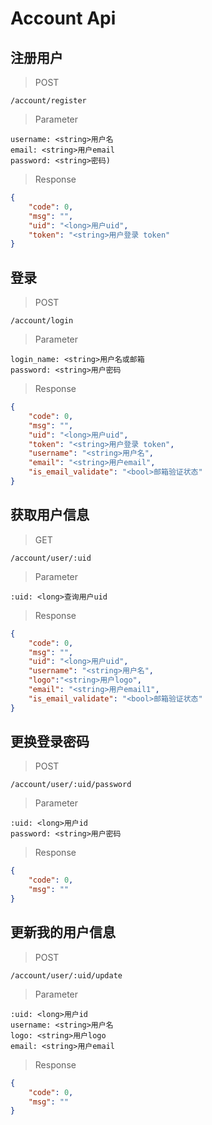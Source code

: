 # Account Api

## 注册用户

> POST

```
/account/register
```

> Parameter

```
username: <string>用户名
email: <string>用户email
password: <string>密码)
```

> Response

```json
{
	"code": 0,
	"msg": "",
	"uid": "<long>用户uid",
	"token": "<string>用户登录 token"
}
```

## 登录

> POST

```
/account/login
```

> Parameter

```
login_name: <string>用户名或邮箱
password: <string>用户密码
```

> Response

```json
{
	"code": 0,
	"msg": "",
	"uid": "<long>用户uid",
	"token": "<string>用户登录 token",
	"username": "<string>用户名",
	"email": "<string>用户email",
	"is_email_validate": "<bool>邮箱验证状态"
}
```

## 获取用户信息

> GET

```
/account/user/:uid
```

> Parameter

```
:uid: <long>查询用户uid
```

> Response

```json
{
	"code": 0,
	"msg": "",
	"uid": "<long>用户uid",
	"username": "<string>用户名",
	"logo":"<string>用户logo",
	"email": "<string>用户email1",
	"is_email_validate": "<bool>邮箱验证状态"
}
```

## 更换登录密码

> POST

```
/account/user/:uid/password
```

> Parameter

```
:uid: <long>用户id
password: <string>用户密码
```

> Response 

```json
{ 
    "code": 0,
    "msg": ""
}
```

## 更新我的用户信息

> POST

```
/account/user/:uid/update
```

> Parameter

```
:uid: <long>用户id
username: <string>用户名
logo: <string>用户logo
email: <string>用户email
```

> Response

```json
{
    "code": 0,
    "msg": ""
}
```
